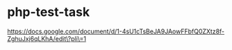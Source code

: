 # php-test-task
https://docs.google.com/document/d/1-4sU1cTsBeJA9JAowFFbfQ0ZXtz8f-ZghuJxj6qLKhA/edit\?pli\=1
